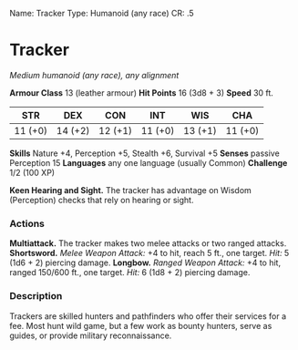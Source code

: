 Name: Tracker
Type: Humanoid (any race)
CR: .5

# Tracker
_Medium humanoid (any race), any alignment_

**Armour Class** 13 (leather armour)
**Hit Points** 16 (3d8 + 3)
**Speed** 30 ft.

| STR     | DEX     | CON     | INT     | WIS     | CHA     |
|---------|---------|---------|---------|---------|---------|
| 11 (+0) | 14 (+2) | 12 (+1) | 11 (+0) | 13 (+1) | 11 (+0) |

**Skills** Nature +4, Perception +5, Stealth +6, Survival +5
**Senses** passive Perception 15
**Languages** any one language (usually Common)
**Challenge** 1/2 (100 XP)

**Keen Hearing and Sight.** The tracker has advantage on Wisdom (Perception) checks that rely on hearing or sight.

### Actions
**Multiattack.** The tracker makes two melee attacks or two ranged attacks.
**Shortsword.** _Melee Weapon Attack:_ +4 to hit, reach 5 ft., one target. _Hit:_ 5 (1d6 + 2) piercing damage.
**Longbow.** _Ranged Weapon Attack:_ +4 to hit, ranged 150/600 ft., one target. _Hit:_ 6 (1d8 + 2) piercing damage.

### Description
Trackers are skilled hunters and pathfinders who offer their services for a fee. Most hunt wild game, but a few work as bounty hunters, serve as guides, or provide military reconnaissance.